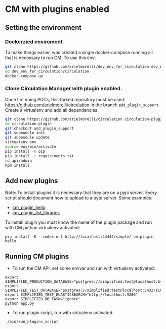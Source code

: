 # CM with plugins enabled

## Setting the environment

### Dockerzied enviroment
To make things easier, was created a single docker-compose running all that is necessary to run CM.
To use this env:

```bash
git clone https://github.com/arielmorelli/dev_env_for_circulation dev_env_for_circulation
cd dev_env_for_circulation/circulation
docker-compose up
```

### Clone Circulation Manager with plugin enabled.
Once I'm doing POCs, this forked repository must be used: https://github.com/arielmorelli/circulation in the branch `add_plugin_support`. Create a virtualenv and add all dependencies.

```bash
git clone https://github.com/arielmorelli/circulation circulation-plugin
cd circulation-plugin
git checkout add_plugin_support
git submodule init
git submodule update
virtualenv env
source env/bin/activate
pip install -U pip
pip install -r requirements.txt
cd api/admin
npm install
```

## Add new plugins

Note: To install plugins it is necessary that they are on a pypi server. Every script should document how to upload to a pypi server. Some examples:
* [cm_plugin_hello](https://github.com/arielmorelli/cm_plugin_hello)
* [cm_plugin_list_libraries](https://github.com/arielmorelli/cm_plugin_list_libraries)


To install plugin you must know the name of the plugin package and run with CM python virtualenv activated:
```
pip install -U --index-url http://localhost:44444/simple/ cm-plugin-hello
```

## Running CM plugins

* To run the CM API, set some envvar and run with virtualenv activated:
```
export SIMPLIFIED_PRODUCTION_DATABASE="postgres://simplified:test@localhost:5432/simplified_circ_db"
export SIMPLIFIED_TEST_DATABASE="postgres://simplified:test@localhost:5433/simplified_circ_db"
export SIMPLIFIED_TEST_ELASTICSEARCH="http://localhost:9200"
export SIMPLIFIED_DB_TASK="ignore"
python app.py
```
* To run plugin script, run with virtualenv activated:
```
./bin/run_plugins_script
```

